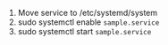 1. Move service to /etc/systemd/system
2. sudo systemctl enable `sample.service`
3. sudo systemctl start `sample.service`
